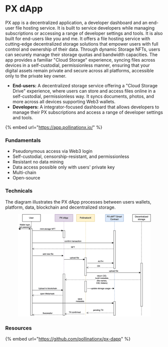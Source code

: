 # PX dApp

PX app is a decentralized application, a developer dashboard and an end-user file hosting service. It is built to service developers while managing subscriptions or accessing a range of developer settings and tools. It is also built for end-users like you and me. It offers a file hosting service with cutting-edge decentralized storage solutions that empower users with full control and ownership of their data. Through dynamic Storage NFTs, users can securely manage their storage quotas and bandwidth capacities. The app provides a familiar "Cloud Storage" experience, syncing files across devices in a self-custodial, permissionless manner, ensuring that your digital assets remain private and secure across all platforms, accessible only to the private key owner.

* **End-users:** A decentralized storage service offering a "Cloud Storage Drive" experience, where users can store and access files online in a self-custodial, permissionless way. It syncs documents, photos, and more across all devices supporting Web3 wallets.
* **Developers:** A integrator-focused dashboard that allows developers to manage their PX subscriptions and access a range of developer settings and tools.

{% embed url="https://app.pollinationx.io/" %}

### **Fundamentals**

* Pseudonymous access via Web3 login
* Self-custodial, censorship-resistant, and permissionless
* Resistant no data mining
* Data access possible only with users' private key
* Multi-chain
* Open-source

### Technicals

The diagram illustrates the PX dApp processes between users wallets, platform, data, blockchain and decentralized storage.&#x20;

<figure><img src="../../.gitbook/assets/PX-dApp-diagram-small.png" alt=""><figcaption></figcaption></figure>

### Resources

{% embed url="https://github.com/pollinationx/px-dapp" %}
